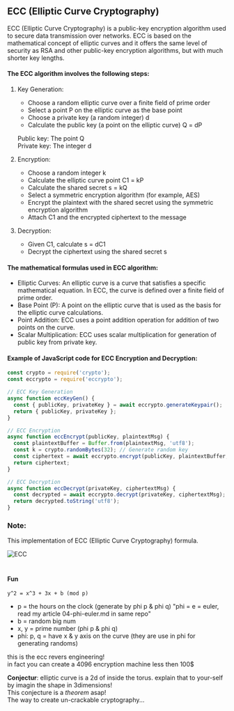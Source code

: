 ## ECC (Elliptic Curve Cryptography)
ECC (Elliptic Curve Cryptography) is a public-key encryption algorithm used to secure data transmission over networks. 
ECC is based on the mathematical concept of elliptic curves and it offers the same level of security as RSA and other public-key 
encryption algorithms, but with much shorter key lengths.

#### The ECC algorithm involves the following steps:

1. Key Generation:
   - Choose a random elliptic curve over a finite field of prime order
   - Select a point P on the elliptic curve as the base point
   - Choose a private key (a random integer) d
   - Calculate the public key (a point on the elliptic curve) Q = dP
   
   Public key: The point Q\
   Private key: The integer d
   
2. Encryption:
   - Choose a random integer k
   - Calculate the elliptic curve point C1 = kP
   - Calculate the shared secret s = kQ
   - Select a symmetric encryption algorithm (for example, AES)
   - Encrypt the plaintext with the shared secret using the symmetric encryption algorithm
   - Attach C1 and the encrypted ciphertext to the message
   
3. Decryption:
   - Given C1, calculate s = dC1
   - Decrypt the ciphertext using the shared secret s

#### The mathematical formulas used in ECC algorithm:

- Elliptic Curves: An elliptic curve is a curve that satisfies a specific mathematical equation. In ECC, the curve is defined over a finite field of prime order.
- Base Point (P): A point on the elliptic curve that is used as the basis for the elliptic curve calculations.
- Point Addition: ECC uses a point addition operation for addition of two points on the curve. 
- Scalar Multiplication: ECC uses scalar multiplication for generation of public key from private key. 

#### Example of JavaScript code for ECC Encryption and Decryption:

```js
const crypto = require('crypto');
const eccrypto = require('eccrypto');

// ECC Key Generation
async function eccKeyGen() {
  const { publicKey, privateKey } = await eccrypto.generateKeypair();
  return { publicKey, privateKey };
}

// ECC Encryption
async function eccEncrypt(publicKey, plaintextMsg) {
  const plaintextBuffer = Buffer.from(plaintextMsg, 'utf8');
  const k = crypto.randomBytes(32); // Generate random key
  const ciphertext = await eccrypto.encrypt(publicKey, plaintextBuffer, [{ k }]);
  return ciphertext;
}

// ECC Decryption
async function eccDecrypt(privateKey, ciphertextMsg) {
  const decrypted = await eccrypto.decrypt(privateKey, ciphertextMsg);
  return decrypted.toString('utf8');
}
```

### Note:
This implementation of ECC (Elliptic Curve Cryptography) formula.

![ECC](https://upload.wikimedia.org/wikipedia/commons/thumb/c/c1/ECClines.svg/680px-ECClines.svg.png)

#

#### Fun
`y^2 = x^3 + 3x + b (mod p)`

- p = the hours on the clock (generate by phi p & phi q) "phi = e = euler, read my article 04-phi-euler.md in same repo"
- b = random big num
- x, y = prime number (phi p & phi q)
- phi: p, q = have x & y axis on the curve (they are use in phi for generating randoms)

this is the ecc revers engineering!\
in fact you can create a 4096 encryption machine less then 100$

**Conjectur**: elliptic curve is a 2d of inside the torus. explain that to your-self by imagin the shape in 3dimensions!\
This conjecture is a *theorem* asap!\
The way to create un-crackable cryptography...
